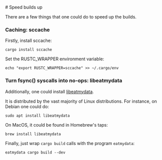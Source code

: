 # Speed builds up

There are a few things that one could do to speed up
the builds.

### Caching: sccache

Firstly, install sccache:

```shell
cargo install sccache
```

Set the RUSTC_WRAPPER environment variable:

```shell
echo "export RUSTC_WRAPPER=sccache" >> ~/.cargo/env
```

### Turn fsync() syscalls into no-ops: libeatmydata

Additionally, one could install [libeatmydata](https://www.flamingspork.com/projects/libeatmydata/).

It is distributed by the vast majority of Linux distributions. For instance, on Debian
one could do:

```shell
sudo apt install libeatmydata
```

On MacOS, it could be found in Homebrew's taps:

```shell
brew install libeatmydata
```

Finally, just wrap `cargo build` calls with the program `eatmydata`:

```shell
eatmydata cargo build --dev
```
